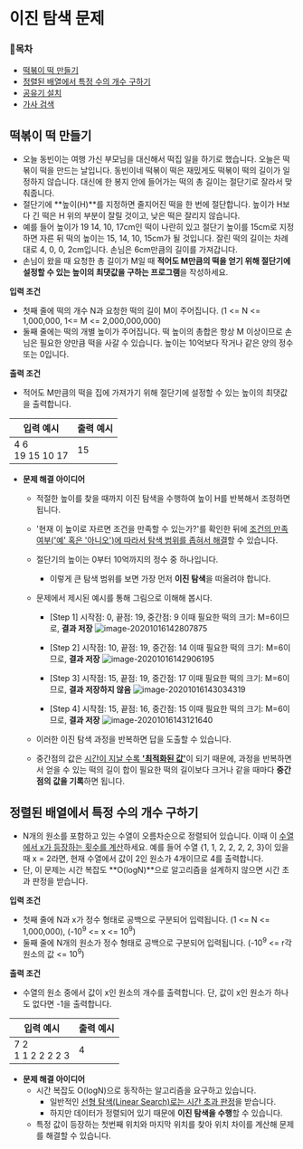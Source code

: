 # 이진 탐색 문제

### 📝목차

- [떡볶이 떡 만들기](#떡볶이-떡-만들기)
- [정렬된 배열에서 특정 수의 개수 구하기](#정렬된-배열에서-특정-수의-개수-구하기)
- [공유기 설치](#https://www.acmicpc.net/problem/2110)
- [가사 검색](#https://programmers.co.kr/learn/courses/30/lessons/60060)



 ## 떡볶이 떡 만들기

- 오늘 동빈이는 여행 가신 부모님을 대신해서 떡집 일을 하기로 했습니다. 오늘은 떡볶이 떡을 만드는 날입니다. 동빈이네 떡볶이 떡은 재밌게도 떡볶이 떡의 길이가 일정하지 않습니다. 대신에 한 봉지 안에 들어가는 떡의 총 길이는 절단기로 잘라서 맞춰줍니다.
- 절단기에 **높이(H)**를 지정하면 줄지어진 떡을 한 번에 절단합니다. 높이가 H보다 긴 떡은 H 위의 부분이 잘릴 것이고, 낮은 떡은 잘리지 않습니다.
- 예를 들어 높이가 19 14, 10, 17cm인 떡이 나란히 있고 절단기 높이를 15cm로 지정하면 자른 뒤 떡의 높이는 15, 14, 10, 15cm가 될 것입니다. 잘린 떡의 길이는 차례대로 4, 0, 0, 2cm입니다. 손님은 6cm만큼의 길이를 가져갑니다.
- 손님이 왔을 때 요청한 총 길이가 M일 때 **적어도 M만큼의 떡을 얻기 위해 절단기에 설정할 수 있는 높이의 최댓값을 구하는 프로그램**을 작성하세요.

**입력 조건**

- 첫째 줄에 떡의 개수 N과 요청한 떡의 길이 M이 주어집니다. (1 <= N <= 1,000,000, 1<= M <= 2,000,000,000)
- 둘째 줄에는 떡의 개별 높이가 주어집니다. 떡 높이의 총합은 항상 M 이상이므로 손님은 필요한 양만큼 떡을 사갈 수 있습니다. 높이는 10억보다 작거나 같은 양의 정수 또는 0입니다.

**출력 조건**

- 적어도 M만큼의 떡을 집에 가져가기 위해 절단기에 설정할 수 있는 높이의 최댓값을 출력합니다.

| 입력 예시            | 출력 예시 |
| -------------------- | --------- |
| 4 6<br />19 15 10 17 | 15        |

- **문제 해결 아이디어**
  - 적절한 높이를 찾을 때까지 이진 탐색을 수행하여 높이 H를 반복해서 조정하면 됩니다.

  - '현재 이 높이로 자르면 조건을 만족할 수 있는가?'를 확인한 뒤에 <u>조건의 만족 여부('예' 혹은 '아니오')에 따라서 탐색 범위를 좁혀서 해결</u>할 수 있습니다.

  - 절단기의 높이는 0부터 10억까지의 정수 중 하나입니다.

    - 이렇게 큰 탐색 범위를 보면 가장 먼저 **이진 탐색**을 떠올려야 합니다.

  - 문제에서 제시된 예시를 통해 그림으로 이해해 봅시다.

    - [Step 1] 시작점: 0, 끝점: 19, 중간점: 9
      이때 필요한 떡의 크기: M=6이므로, **결과 저장**
      ![image-20201016142807875](C:\Users\ann\AppData\Roaming\Typora\typora-user-images\image-20201016142807875.png)
    - [Step 2] 시작점: 10, 끝점: 19, 중간점: 14
      이때 필요한 떡의 크기: M=6이므로, **결과 저장**
       ![image-20201016142906195](C:\Users\ann\AppData\Roaming\Typora\typora-user-images\image-20201016142906195.png)

    - [Step 3] 시작점: 15, 끝점: 19, 중간점: 17
      이때 필요한 떡의 크기: M=6이므로, **결과 저장하지 않음**
      ![image-20201016143034319](C:\Users\ann\AppData\Roaming\Typora\typora-user-images\image-20201016143034319.png)
    - [Step 4] 시작점: 15, 끝점: 16, 중간점: 15
      이때 필요한 떡의 크기: M=6이므로, **결과 저장**
      ![image-20201016143121640](C:\Users\ann\AppData\Roaming\Typora\typora-user-images\image-20201016143121640.png)

  - 이러한 이진 탐색 과정을 반복하면 답을 도출할 수 있습니다.

  - 중간점의 값은 <u>시간이 지날 수록 **'최적화된 값'**</u>이 되기 때문에, 과정을 반복하면서 얻을 수 있는 떡의 길이 합이 필요한 떡의 길이보다 크거나 같을 때마다 **중간점의 값을 기록**하면 됩니다.



## 정렬된 배열에서 특정 수의 개수 구하기

- N개의 원소를 포함하고 있는 수열이 오름차순으로 정렬되어 있습니다. 이때 이 <u>수열에서 x가 등장하는 횟수를 계산</u>하세요. 예를 들어 수열 {1, 1, 2, 2, 2, 2, 3}이 있을 때 x = 2라면, 현재 수열에서 값이 2인 원소가 4개이므로 4를 출력합니다.
- 단, 이 문제는 시간 복잡도 **O(logN)**으로 알고리즘을 설계하지 않으면 시간 초과 판정을 받습니다.

**입력 조건**

- 첫째 줄에 N과 x가 정수 형태로 공백으로 구분되어 입력됩니다.
  (1 <= N <= 1,000,000), (-10<sup>9</sup> <= x <= 10<sup>9</sup>)
- 둘째 줄에 N개의 원소가 정수 형태로 공백으로 구분되어 입력됩니다.
  (-10<sup>9</sup> <= r각 원소의 값 <= 10<sup>9</sup>)

**출력 조건**

- 수열의 원소 중에서 값이 x인 원소의 개수를 출력합니다. 단, 값이 x인 원소가 하나도 없다면 -1을 출력합니다.

| 입력 예시              | 출력 예시 |
| ---------------------- | --------- |
| 7 2<br />1 1 2 2 2 2 3 | 4         |

- **문제 해결 아이디어**
  - 시간 복잡도 O(logN)으로 동작하는 알고리즘을 요구하고 있습니다.
    - 일반적인 <u>선형 탐색(Linear Search)로는 시간 초과 판정</u>을 받습니다.
    - 하지만 데이터가 정렬되어 있기 때문에 **이진 탐색을 수행**할 수 있습니다.
  - 특정 값이 등장하는 첫번째 위치와 마지막 위치를 찾아 위치 차이를 계산해 문제를 해결할 수 있습니다.